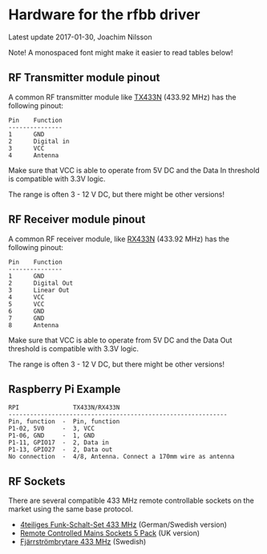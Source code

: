 Hardware for the rfbb driver
============================
Latest update 2017-01-30, Joachim Nilsson

Note! A monospaced font might make it easier to read tables below!


RF Transmitter module pinout
----------------------------

A common RF transmitter module like [TX433N][] (433.92 MHz) has the
following pinout:

    Pin    Function
    ---------------
    1      GND
    2      Digital in
    3      VCC
    4      Antenna

Make sure that VCC is able to operate from 5V DC and the Data In
threshold is compatible with 3.3V logic.

The range is often 3 - 12 V DC, but there might be other versions!


RF Receiver module pinout
-------------------------

A common RF receiver module, like [RX433N][] (433.92 MHz) has the
following pinout:

    Pin    Function
    ---------------
    1      GND
    2      Digital Out
    3      Linear Out
    4      VCC
    5      VCC
    6      GND
    7      GND
    8      Antenna

Make sure that VCC is able to operate from 5V DC and the Data Out
threshold is compatible with 3.3V logic.

The range is often 3 - 12 V DC, but there might be other versions!


Raspberry Pi Example
--------------------

    RPI               TX433N/RX433N
    -------------------------------------------------------------
    Pin, function  -  Pin, function
    P1-02, 5V0     -  3, VCC
    P1-06, GND     -  1, GND
    P1-11, GPIO17  -  2, Data in
    P1-13, GPIO27  -  2, Data out
    No connection  -  4/8, Antenna. Connect a 170mm wire as antenna


RF Sockets
----------

There are several compatible 433 MHz remote controllable sockets on the
market using the same base protocol.

- [4teiliges Funk-Schalt-Set 433 MHz](https://www.conrad.de/de/4teiliges-funk-schalt-set-433-mhz-646452.html) (German/Swedish version)
- [Remote Controlled Mains Sockets 5 Pack](http://www.maplin.co.uk/p/remote-controlled-mains-sockets-5-pack-n38hn) (UK version)
- [Fjärrströmbrytare 433 MHz](https://www.kjell.com/se/sortiment/el-verktyg/smarta-hem/433-mhz/fjarrstrombrytare/utanpaliggande-brytare/luxorparts-fjarrstrombrytare-2000-w-3-pack-p50219) (Swedish)


[TX433N]: https://www.kjell.com/se/sortiment/el-verktyg/elektronik/fjarrstyrning/tx433n-sandarmodul-433-mhz-p88901
[RX433N]: https://www.kjell.com/se/sortiment/el-verktyg/elektronik/fjarrstyrning/rx433n-mottagarmodul-433-mhz-p88900
